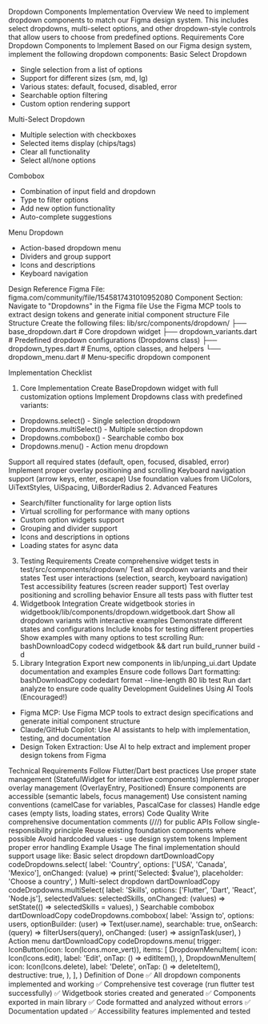 Dropdown Components Implementation
Overview
We need to implement dropdown components to match our Figma design system. This includes select dropdowns, multi-select options, and other dropdown-style controls that allow users to choose from predefined options.
Requirements
Core Dropdown Components to Implement
Based on our Figma design system, implement the following dropdown components:
Basic Select Dropdown

* Single selection from a list of options
* Support for different sizes (sm, md, lg)
* Various states: default, focused, disabled, error
* Searchable option filtering
* Custom option rendering support

Multi-Select Dropdown

* Multiple selection with checkboxes
* Selected items display (chips/tags)
* Clear all functionality
* Select all/none options

Combobox

* Combination of input field and dropdown
* Type to filter options
* Add new option functionality
* Auto-complete suggestions

Menu Dropdown

* Action-based dropdown menu
* Dividers and group support
* Icons and descriptions
* Keyboard navigation

Design Reference
Figma File: figma.com/community/file/1545817431010952080
Component Section: Navigate to "Dropdowns" in the Figma file
Use the Figma MCP tools to extract design tokens and generate initial component structure
File Structure
Create the following files:
lib/src/components/dropdown/
├── base_dropdown.dart       # Core dropdown widget
├── dropdown_variants.dart   # Predefined dropdown configurations (Dropdowns class)
├── dropdown_types.dart      # Enums, option classes, and helpers
└── dropdown_menu.dart       # Menu-specific dropdown component

Implementation Checklist
1. Core Implementation
Create BaseDropdown widget with full customization options
Implement Dropdowns class with predefined variants:

* Dropdowns.select() - Single selection dropdown
* Dropdowns.multiSelect() - Multiple selection dropdown
* Dropdowns.combobox() - Searchable combo box
* Dropdowns.menu() - Action menu dropdown

Support all required states (default, open, focused, disabled, error)
Implement proper overlay positioning and scrolling
Keyboard navigation support (arrow keys, enter, escape)
Use foundation values from UiColors, UiTextStyles, UiSpacing, UiBorderRadius
2. Advanced Features

* Search/filter functionality for large option lists
* Virtual scrolling for performance with many options
* Custom option widgets support
* Grouping and divider support
* Icons and descriptions in options
* Loading states for async data

3. Testing Requirements
Create comprehensive widget tests in test/src/components/dropdown/
Test all dropdown variants and their states
Test user interactions (selection, search, keyboard navigation)
Test accessibility features (screen reader support)
Test overlay positioning and scrolling behavior
Ensure all tests pass with flutter test
4. Widgetbook Integration
Create widgetbook stories in widgetbook/lib/components/dropdown.widgetbook.dart
Show all dropdown variants with interactive examples
Demonstrate different states and configurations
Include knobs for testing different properties
Show examples with many options to test scrolling
Run:
bashDownloadCopy codecd widgetbook && dart run build_runner build -d
5. Library Integration
Export new components in lib/unping_ui.dart
Update documentation and examples
Ensure code follows Dart formatting:
bashDownloadCopy codedart format --line-length 80 lib test
Run dart analyze to ensure code quality
Development Guidelines
Using AI Tools (Encouraged!)

* Figma MCP: Use Figma MCP tools to extract design specifications and generate initial component structure
* Claude/GitHub Copilot: Use AI assistants to help with implementation, testing, and documentation
* Design Token Extraction: Use AI to help extract and implement proper design tokens from Figma

Technical Requirements
Follow Flutter/Dart best practices
Use proper state management (StatefulWidget for interactive components)
Implement proper overlay management (OverlayEntry, Positioned)
Ensure components are accessible (semantic labels, focus management)
Use consistent naming conventions (camelCase for variables, PascalCase for classes)
Handle edge cases (empty lists, loading states, errors)
Code Quality
Write comprehensive documentation comments (///) for public APIs
Follow single-responsibility principle
Reuse existing foundation components where possible
Avoid hardcoded values - use design system tokens
Implement proper error handling
Example Usage
The final implementation should support usage like:
Basic select dropdown
dartDownloadCopy codeDropdowns.select<String>(
  label: 'Country',
  options: ['USA', 'Canada', 'Mexico'],
  onChanged: (value) => print('Selected: $value'),
  placeholder: 'Choose a country',
)
Multi-select dropdown
dartDownloadCopy codeDropdowns.multiSelect<String>(
  label: 'Skills',
  options: ['Flutter', 'Dart', 'React', 'Node.js'],
  selectedValues: selectedSkills,
  onChanged: (values) => setState(() => selectedSkills = values),
)
Searchable combobox
dartDownloadCopy codeDropdowns.combobox<User>(
  label: 'Assign to',
  options: users,
  optionBuilder: (user) => Text(user.name),
  searchable: true,
  onSearch: (query) => filterUsers(query),
  onChanged: (user) => assignTask(user),
)
Action menu
dartDownloadCopy codeDropdowns.menu(
  trigger: IconButton(icon: Icon(Icons.more_vert)),
  items: [
    DropdownMenuItem(
      icon: Icon(Icons.edit),
      label: 'Edit',
      onTap: () => editItem(),
    ),
    DropdownMenuItem(
      icon: Icon(Icons.delete),
      label: 'Delete',
      onTap: () => deleteItem(),
      destructive: true,
    ),
  ],
)
Definition of Done
✅ All dropdown components implemented and working
✅ Comprehensive test coverage (run flutter test successfully)
✅ Widgetbook stories created and generated
✅ Components exported in main library
✅ Code formatted and analyzed without errors
✅ Documentation updated
✅ Accessibility features implemented and tested